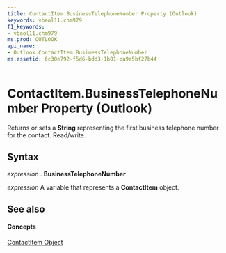 ```yaml
---
title: ContactItem.BusinessTelephoneNumber Property (Outlook)
keywords: vbaol11.chm979
f1_keywords:
- vbaol11.chm979
ms.prod: OUTLOOK
api_name:
- Outlook.ContactItem.BusinessTelephoneNumber
ms.assetid: 6c30e792-f5d6-bdd3-1b01-ca9a5bf27b44
---
```



# ContactItem.BusinessTelephoneNumber Property (Outlook)

Returns or sets a  **String** representing the first business telephone number for the contact. Read/write.


## Syntax

 _expression_ . **BusinessTelephoneNumber**

 _expression_ A variable that represents a **ContactItem** object.


## See also


#### Concepts


[ContactItem Object](contactitem-object-outlook.md)

